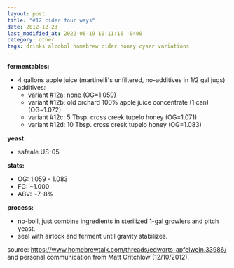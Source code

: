 ```yaml
---
layout: post
title: "#12 cider four ways"
date: 2012-12-23
last_modified_at: 2022-06-19 10:11:16 -0400
category: other
tags: drinks alcohol homebrew cider honey cyser variations
---
```

**fermentables:**
* 4 gallons apple juice (martinelli's unfiltered, no-additives in 1/2 gal jugs)
* additives:
  * variant #12a: none (OG=1.059)
  * variant #12b: old orchard 100% apple juice concentrate (1 can) (OG=1.072)
  * variant #12c: 5 Tbsp. cross creek tupelo honey (OG=1.071)
  * variant #12d: 10 Tbsp. cross creek tupelo honey (OG=1.083)

**yeast:**
* safeale US-05

**stats:**
* OG: 1.059 - 1.083
* FG: ~1.000
* ABV: ~7-8%

**process:**
* no-boil, just combine ingredients in sterilized 1-gal growlers and pitch yeast.
* seal with airlock and ferment until gravity stabilizes.

source: <https://www.homebrewtalk.com/threads/edworts-apfelwein.33986/> and personal
  communication from Matt Critchlow (12/10/2012).
